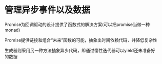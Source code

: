 # 管理异步事件以及数据

Promise为回调驱动的设计提供了函数式的解决方案(可以把promise当做一种monad)

Promise提供链接和组合“未来”函数的可能，抽象出时间依赖代码，并降低复杂性

生成器则采用另一种方法抽象异步代码，即通过惰性迭代器可以yield还未准备好的数据
